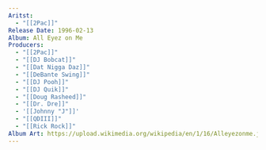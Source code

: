```yaml
---
Aritst:
  - "[[2Pac]]"
Release Date: 1996-02-13
Album: All Eyez on Me
Producers:
  - "[[2Pac]]"
  - "[[DJ Bobcat]]"
  - "[[Dat Nigga Daz]]"
  - "[[DeBante Swing]]"
  - "[[DJ Pooh]]"
  - "[[DJ Quik]]"
  - "[[Doug Rasheed]]"
  - "[[Dr. Dre]]"
  - '[[Johnny "J"]]'
  - "[[QDIII]]"
  - "[[Rick Rock]]"
Album Art: https://upload.wikimedia.org/wikipedia/en/1/16/Alleyezonme.jpg
---
```

